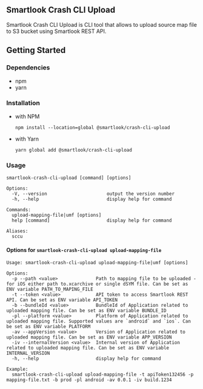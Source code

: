 ## Smartlook Crash CLI Upload

Smartlook Crash CLI Upload is CLI tool that allows to upload source map file to S3 bucket using Smartlook REST API.

## Getting Started

### Dependencies
- npm
- yarn

### Installation

- with NPM

  ```npm install --location=global @smartlook/crash-cli-upload```
- with Yarn

    ```yarn global add @smartlook/crash-cli-upload```

### Usage

```
smartlook-crash-cli-upload [command] [options]

Options:
  -V, --version                      output the version number
  -h, --help                         display help for command

Commands:
  upload-mapping-file|umf [options]
  help [command]                     display help for command

Aliases:
  sccu
```

#### Options for `smartlook-crash-cli-upload upload-mapping-file`
```
Usage: smartlook-crash-cli-upload upload-mapping-file|umf [options]

Options:
  -p --path <value>              Path to mapping file to be uploaded - for iOS either path to.xcarchive or single dSYM file. Can be set as ENV variable PATH_TO_MAPING_FILE
  -t --token <value>             API token to access Smartlook REST API. Can be set as ENV variable API_TOKEN
  -b --bundleId <value>          BundleId of Application related to uploaded mapping file. Can be set as ENV variable BUNDLE_ID
  -pl --platform <value>         Platform of Application related to uploaded mapping file. Supported values are `android` and `ios`. Can be set as ENV variable PLATFORM
  -av --appVersion <value>       Version of Application related to uploaded mapping file. Can be set as ENV variable APP_VERSION
  -iv --internalVersion <value>  Internal version of Application related to uploaded mapping file. Can be set as ENV variable INTERNAL_VERSION
  -h, --help                     display help for command

Example:
  smartlook-crash-cli-upload upload-mapping-file -t apiToken132456 -p mapping-file.txt -b prod -pl android -av 0.0.1 -iv build.1234
```

